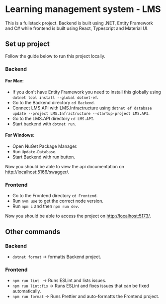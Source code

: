 # Learning management system - LMS
This is a fullstack project. Backend is built using .NET, Entity Framework and C# while frontend is built using React, Typescript and Material UI.

## Set up project
Follow the guide below to run this project locally.

### Backend
#### For Mac:
- If you don't have Entity Framework you need to install this globally using `dotnet tool install --global dotnet-ef`.
- Go to the Backend directory `cd Backend`.
- Connect LMS.API with LMS.Infractructure using `dotnet ef database update --project LMS.Infractructure --startup-project LMS.API`.
- Go to the LMS.API directory `cd LMS.API`.
- Start backend with `dotnet run`.

#### For Windows:
- Open NuGet Package Manager.
- Run `Update-Database`.
- Start Backend with run button.

Now you should be able to view the api documentation on [http://localhost:5166/swagger/](http://localhost:5166/swagger/).

### Frontend
- Go to the Frontend directory `cd Frontend`.
- Run `nvm use` to get the correct node version.
- Run `npm i` and then `npm run dev`.

Now you should be able to access the project on [http://localhost:5173/](http://localhost:5173/).

## Other commands
### Backend
- `dotnet format` -> formatts Backend project.

### Frontend
- `npm run lint ` -> Runs ESLint and lists issues.
- `npm run lint:fix` -> Runs ESLint and fixes issues that can be fixed automatically.
- `npm run format` -> Runs Prettier and auto-formatts the Frontend project.
